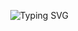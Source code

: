 <a href="https://git.io/typing-svg"><img align="right" src="https://readme-typing-svg.demolab.com?font=Fira+Code&pause=1000&color=07F7F6&center=false&vCenter=false&random=true&width=435&lines=Haekal+Rahmadyan+%F0%9F%98%BA" alt="Typing SVG" /></a>
